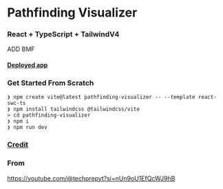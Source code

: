 # Pathfinding Visualizer

### React + TypeScript + TailwindV4

ADD BMF

#### [Deployed app](https://pathfinding-visualizer-edit-git-main-jigsaw254s-projects.vercel.app/)

### Get Started From Scratch

```
❯ npm create vite@latest pathfinding-visualizer -- --template react-swc-ts
❯ npm install tailwindcss @tailwindcss/vite
> cd pathfinding-visualizer
❯ npm i
❯ npm run dev
```

### [Credit](https://youtu.be/fLpvgCVYjTo?si=gCaJisciy9Qzcn_V)
### From 
https://youtube.com/@techprepyt?si=nUn9oU1EfQcWJ9hB
